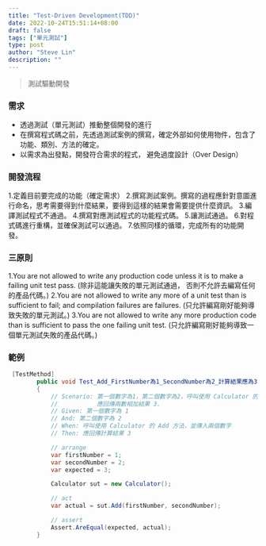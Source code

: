```yaml
---
title: "Test-Driven Development(TDD)"
date: 2022-10-24T15:51:14+08:00
draft: false
tags: ["單元測試"]
type: post
author: "Steve Lin"
description: ""
---
```

> 測試驅動開發
### 需求
- 透過測試（單元測試）推動整個開發的進行
- 在撰寫程式碼之前，先透過測試案例的撰寫，確定外部如何使用物件，包含了功能、類別、方法的確定。
- 以需求為出發點，開發符合需求的程式， 避免過度設計（Over Design）
### 開發流程
1.定義目前要完成的功能（確定需求）
2.撰寫測試案例。撰寫的過程應針對意圖進行命名，思考需要得到什麼結果，要得到這樣的結果會需要提供什麼資訊。
3.編譯測試程式不通過。
4.撰寫對應測試程式的功能程式碼。
5.讓測試通過。
6.對程式碼進行重構，並確保測試可以通過。
7.依照同樣的循環，完成所有的功能開發。
### 三原則
1.You are not allowed to write any production code unless it is to make a failing unit test pass.
(除非這能讓失敗的單元測試通過， 否則不允許去編寫任何的產品代碼。)
2.You are not allowed to write any more of a unit test than is sufficient to fail; and compilation failures are failures.
(只允許編寫剛好能夠導致失敗的單元測試。)
3.You are not allowed to write any more production code than is sufficient to pass the one failing unit test.
(只允許編寫剛好能夠導致一個單元測試失敗的產品代碼。)

### 範例
```C#
 [TestMethod]
        public void Test_Add_FirstNumber為1_SecondNumber為2_計算結果應為3()
        {
            // Scenario: 第一個數字為1，第二個數字為2，呼叫使用 Calculator 的 Add 方法，傳入兩個數字，
            //           應回傳兩數相加結果 3.
            // Given: 第一個數字為 1
            // And: 第二個數字為 2
            // When: 呼叫使用 Calculator 的 Add 方法，並傳入兩個數字
            // Then: 應回傳計算結果 3

            // arrange
            var firstNumber = 1;
            var secondNumber = 2;
            var expected = 3;

            Calculator sut = new Calculator();

            // act
            var actual = sut.Add(firstNumber, secondNumber);

            // assert
            Assert.AreEqual(expected, actual);
        }
```